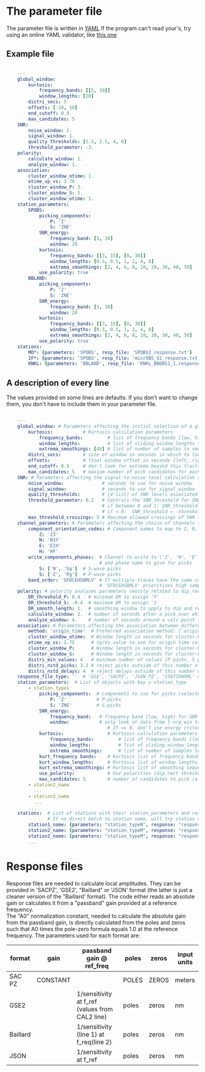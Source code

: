 
The parameter file
========================================

The parameter file is written in 
[YAML](https://tools.ietf.org/id/draft-pbryan-zyp-json-ref-03.html)
If the program can't read your's, try using an online YAML validator, like
[this one](https://codebeautify.org/yaml-validator)

Example file
-------------------------------

```yaml

    ---
    global_window:
        kurtosis:
            frequency_bands: [[5, 30]]
            window_lengths: [20]
        distri_secs: 5
        offsets: [-10, 10]
        end_cutoff: 0.9
        max_candidates: 5
    SNR:
        noise_window: 2.
        signal_window: 1.
        quality_thresholds: [1.5, 2.5, 4, 6]
        threshold_parameter: -3.
    polarity:
        calculate_window: 1.
        analyze_window: 1.
    association:
        cluster_window_otime: 1.
        otime_vp_vs: 1.70
        cluster_window_P: 3.
        cluster_window_S: 5.
        cluster_window_otime: 1.
    station_parameters:
        SPOBS:
            picking_components:
                P: 'Z'
                S: 'ZNE'
            SNR_energy:
                frequency_band: [3, 30]
                window: 20
            kurtosis:
                frequency_bands: [[3, 15], [8, 30]]
                window_lengths: [0.3, 0.5, 1, 2, 4, 8]
                extrema_smoothings: [2, 4, 6, 8, 10, 20, 30, 40, 50]
            use_polarity: true
        BBLAND:
            picking_components:
                P: 'Z'
                S: 'ZNE'
            SNR_energy:
                frequency_band: [3, 30]
                window: 20
            kurtosis:
                frequency_bands: [[3, 15], [8, 30]]
                window_lengths: [0.3, 0.5, 1, 2, 4, 8]
                extrema_smoothings: [2, 4, 6, 8, 10, 20, 30, 40, 50]
            use_polarity: true
    stations:
        MO*: {parameters: 'SPOBS', resp_file: 'SPOBS2_response.txt'}
        IF*: {parameters: 'SPOBS', resp_file: 'micrOBS_G1_response.txt'}
        KNKL: {parameters: 'BBLAND', resp_file: 'KNKL_BBOBS1_1.response.txt'}
```

A description of every line
-------------------------------

The values provided on some lines are defaults.  If you don't want
to change them, you don't have to include them in your parameter file.

```yaml

    ---
    global_window: # Parameters affecting the initial selection of a global pick window across all stations using the distribution of kurtosis extrema)
        kurtosis:           # Kurtosis calculation parameters
            frequency_bands:         # list of frequency bands [low, high] to use
            window_lengths:          # list of sliding window lengths to use
            extrema_smoothings: [40] # list of number of samples to smooth extrema by when looking for pick
        distri_secs:        # size of window in seconds in which to look for the maximum # of picks
        offsets:            # final window offset in seconds [left, right] from peak distribution
        end_cutoff: 0.9     # don't look for extrema beyond this fraction of the overall time
        max_candidates: 5   # maxium number of pick candidates for each trace
    SNR: # Parameters affecting the signal-to-noise level calculation and use
        noise_window:              # seconds to use for noise window
        signal_window:             # seconds to use for signal_window
        quality_thresholds:        # [4-list] of SNR levels associated with quality levels '3', '2', '1' and '0'
        threshold_parameter: 0.2   # Controls the SNR_threshold for SNR-based quality evaluation
                                   # if between 0 and 1: SNR_threshold = max(max(SNR)*threshold_parameter, quality_thresholds[0])
                                   # if < 0:  SNR_threshold = -threshold_parameter
        max_threshold_crossings: 5 # Maximum allowed crossings of SNR threshold within global window
    channel_parameters: # Parameters affecting the choice of channels to pick on and save to
        component_orientation_codes: # Component names to map to Z, N, E and H
            Z: 'Z3'
            N: 'N1Y'
            E: 'E2X'
            H: 'HF'
        write_components_phases:  # Channel to write to ('Z', 'N', 'E' or 'H', mapped as above)
                                  # and phase name to give for picks
            S: ['N', 'Sg']  # S-wave picks
            S: ['Z', 'Pg']  # P-wave picks
        band_order: 'GFDCEHSBMLV' # If multiple traces have the same component, chose the one with the earliest listed band code
                                  # 'GFDCEHSBMLV' prioritizes high sampling rates over low, and short period over broadband
    polarity: # polarity analyses parameters (mostly related to dip_rect, or DR, see Baillard et al 2014)
        DR_threshold_P: 0.4   # minimum DR to assign 'P'
        DR_threshold_S: -0.4  # maximum DR to assign 'S'
        DR_smooth_length: 1.  # smoothing window to apply to dip and rectilinearity when calculating DR
        calculate_window: 2.  # number of seconds after a pick over which to calculate dip_rect
        analyze_window: 4.    # number of seconds around a calc point to calculate polarity
    association: # Parameters affecting the association between different stations
        method: 'origin_time'  # Preferred association method: ['origin_time', 'arrival_time']
        cluster_window_otime:  # Window length in seconds for cluster-based rejection of origin times
        otime_vp_vs: 1.75      # Vp/Vs value to use for origin time calculations
        cluster_window_P:      # Window length in seconds for cluster-based rejection of P arrivals
        cluster_window_S:      # Window length in seconds for cluster-based rejection of S arrivals
        distri_min_values: 4   # minimum number of values (P picks, S picks, or PS-times) needed for distribution-based rejection
        distri_nstd_picks: 3.2 # reject picks outside of this number of standard deviations
        distri_nstd_delays: 4  # reject delays outside of this number of standard deviations
    response_file_type: ''  # 'GSE', 'SACPZ', 'JSON_PZ', 'STATIONXML' or '': the latter means Baillard PoleZero format
    station_parameters:  # List of objects with key = station_type
        - station_type1
            picking_components:  # components to use for picks (selected from 'ZNEH')
                P: 'Z'           # P-picks
                S: 'ZNE'         # S-picks
            SNR_energy:
                frequency_band:   # frequency band [low, high] for SNR and energy calculations
                window:           # only look at data from t-nrg_win to t when evaluating energy, where t is the time of the peak waveform energy.
                                     # If == 0, don't use energy criteria.
            kurtosis:                # Kurtosis calculation parameters
                frequency_bands:         # list of frequency bands [low, high] to use
                window_lengths:          # list of sliding window lengths to use
                extrema_smoothings:      # list of number of samples to smooth extrema by when looking for pick
            kurt_frequency bands:    # Kurtosis list of frequency bands over which to run Kurtosis, e.g.[[3, 15], [8, 30]]
            kurt_window_lengths:     # Kurtosis list of window lengths in seconds, e.g. [0.3, 0.5, 1, 2, 4, 8]
            kurt_extrema_smoothings: # Kurtosis list of smoothing sequences in samples, e.g. [2, 4, 6, 8, 10, 20, 30, 40, 50]
            use_polarity:            # Use polarities (dip_rect thresholds) to assign P and S picks
            max_candidates: 5        # number of candidates to pick (a big number allows alternate candidates)
        - station2_name
          ...
        - station3_name
          ...
        ...
    stations:  # List of stations with their station_parameters and responsefiles
			   # If no direct match to station name, will try station names containing UNIX wildcards
        station1_name: {parameters: "station_typeN", response: "responsefilename"}
        station2_name: {parameters: "station_typeM", response: "responsefilename"}
        station2_name: {parameters: "station_typeM", response: "responsefilename"}
        ...    
```

Response files
========================================


Response files are needed to calculate local amplitudes.  They can be provided
in 'SACPZ', 'GSE2', "Baillard" or 'JSON' format (the latter is just a cleaner
version of the "Baillard' format).  The code either reads an absolute gain
or calculates it from  a "passband" gain provided at a reference frequency.  
The "A0" normalization constant, needed to calculate the absolute gain from the
passband gain, is directly calculated from the poles and zeros such that A0 times
the pole-zero formula equals 1.0 at the reference frequency. The
parameters used for each format are:

 format   | gain     | passband gain @ ref_freq | poles | zeros | input units |
----------|----------|--------------------------|-------|-------|-------------|
 SAC PZ   | CONSTANT |                          | POLES | ZEROS |  meters     |
 GSE2     |          |  1/sensitivity at f_ref  (values from CAL2 line) | poles | zeros |  nm         |
 Baillard |          | 1/sensitivity (line 1) at f_req(line 2)  | poles | zeros |  nm         |
 JSON     |          | 1/sensitivity at f_ref   | poles | zeros |  nm         |
